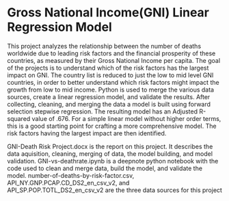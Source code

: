 # Gross National Income(GNI) Linear Regression Model
This project analyzes the relationship between the number of deaths worldwide due to leading risk factors and the financial prosperity of these countries, as measured by their Gross National Income per capita. The goal of the projects is to understand which of the risk factors has the largest impact on GNI. The country list is reduced to just the low to mid level GNI countries, in order to better understand which risk factors might impact the growth from low to mid income. Python is used to merge the various data sources, create a linear regression model, and validate the results. After collecting, cleaning, and merging the data a model is built using forward selection stepwise regression. The resulting model has an Adjusted R-squared value of .676. For a simple linear model without higher order terms, this is a good starting point for crafting a more comprehensive model. The risk factors having the largest impact are then identified.

GNI-Death Risk Project.docx is the report on this project. It describes the data aquisition, cleaning, merging of data, the model building, and model validation.
GNI-vs-deathrate.ipynb is a deepnote python notebook with the code used to clean and merge data, build the model, and validate the model.
number-of-deaths-by-risk-factor.csv, API_NY.GNP.PCAP.CD_DS2_en_csv_v2, and API_SP.POP.TOTL_DS2_en_csv_v2 are the three data sources for this project
